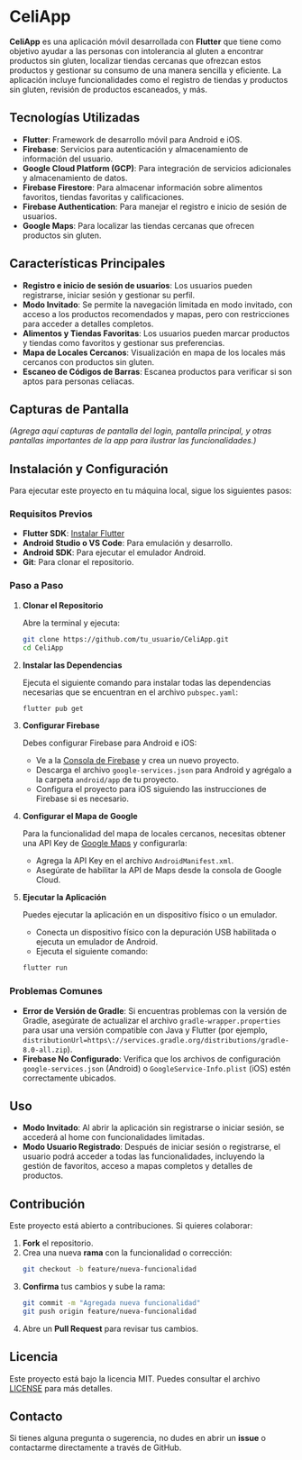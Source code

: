 # CeliApp

**CeliApp** es una aplicación móvil desarrollada con **Flutter** que tiene como objetivo ayudar a las personas con intolerancia al gluten a encontrar productos sin gluten, localizar tiendas cercanas que ofrezcan estos productos y gestionar su consumo de una manera sencilla y eficiente. La aplicación incluye funcionalidades como el registro de tiendas y productos sin gluten, revisión de productos escaneados, y más.

## Tecnologías Utilizadas
- **Flutter**: Framework de desarrollo móvil para Android e iOS.
- **Firebase**: Servicios para autenticación y almacenamiento de información del usuario.
- **Google Cloud Platform (GCP)**: Para integración de servicios adicionales y almacenamiento de datos.
- **Firebase Firestore**: Para almacenar información sobre alimentos favoritos, tiendas favoritas y calificaciones.
- **Firebase Authentication**: Para manejar el registro e inicio de sesión de usuarios.
- **Google Maps**: Para localizar las tiendas cercanas que ofrecen productos sin gluten.

## Características Principales
- **Registro e inicio de sesión de usuarios**: Los usuarios pueden registrarse, iniciar sesión y gestionar su perfil.
- **Modo Invitado**: Se permite la navegación limitada en modo invitado, con acceso a los productos recomendados y mapas, pero con restricciones para acceder a detalles completos.
- **Alimentos y Tiendas Favoritas**: Los usuarios pueden marcar productos y tiendas como favoritos y gestionar sus preferencias.
- **Mapa de Locales Cercanos**: Visualización en mapa de los locales más cercanos con productos sin gluten.
- **Escaneo de Códigos de Barras**: Escanea productos para verificar si son aptos para personas celíacas.

## Capturas de Pantalla
*(Agrega aquí capturas de pantalla del login, pantalla principal, y otras pantallas importantes de la app para ilustrar las funcionalidades.)*

## Instalación y Configuración
Para ejecutar este proyecto en tu máquina local, sigue los siguientes pasos:

### Requisitos Previos
- **Flutter SDK**: [Instalar Flutter](https://docs.flutter.dev/get-started/install)
- **Android Studio o VS Code**: Para emulación y desarrollo.
- **Android SDK**: Para ejecutar el emulador Android.
- **Git**: Para clonar el repositorio.

### Paso a Paso
1. **Clonar el Repositorio**
   
   Abre la terminal y ejecuta:
   ```bash
   git clone https://github.com/tu_usuario/CeliApp.git
   cd CeliApp
   ```

2. **Instalar las Dependencias**
   
   Ejecuta el siguiente comando para instalar todas las dependencias necesarias que se encuentran en el archivo `pubspec.yaml`:
   ```bash
   flutter pub get
   ```

3. **Configurar Firebase**
   
   Debes configurar Firebase para Android e iOS:
   - Ve a la [Consola de Firebase](https://console.firebase.google.com/) y crea un nuevo proyecto.
   - Descarga el archivo `google-services.json` para Android y agrégalo a la carpeta `android/app` de tu proyecto.
   - Configura el proyecto para iOS siguiendo las instrucciones de Firebase si es necesario.

4. **Configurar el Mapa de Google**
   
   Para la funcionalidad del mapa de locales cercanos, necesitas obtener una API Key de [Google Maps](https://developers.google.com/maps/documentation/android-sdk/get-api-key) y configurarla:
   - Agrega la API Key en el archivo `AndroidManifest.xml`.
   - Asegúrate de habilitar la API de Maps desde la consola de Google Cloud.

5. **Ejecutar la Aplicación**
   
   Puedes ejecutar la aplicación en un dispositivo físico o un emulador.
   - Conecta un dispositivo físico con la depuración USB habilitada o ejecuta un emulador de Android.
   - Ejecuta el siguiente comando:
   ```bash
   flutter run
   ```

### Problemas Comunes
- **Error de Versión de Gradle**: Si encuentras problemas con la versión de Gradle, asegúrate de actualizar el archivo `gradle-wrapper.properties` para usar una versión compatible con Java y Flutter (por ejemplo, `distributionUrl=https\://services.gradle.org/distributions/gradle-8.0-all.zip`).
- **Firebase No Configurado**: Verifica que los archivos de configuración `google-services.json` (Android) o `GoogleService-Info.plist` (iOS) estén correctamente ubicados.

## Uso
- **Modo Invitado**: Al abrir la aplicación sin registrarse o iniciar sesión, se accederá al home con funcionalidades limitadas.
- **Modo Usuario Registrado**: Después de iniciar sesión o registrarse, el usuario podrá acceder a todas las funcionalidades, incluyendo la gestión de favoritos, acceso a mapas completos y detalles de productos.

## Contribución
Este proyecto está abierto a contribuciones. Si quieres colaborar:
1. **Fork** el repositorio.
2. Crea una nueva **rama** con la funcionalidad o corrección:
   ```bash
   git checkout -b feature/nueva-funcionalidad
   ```
3. **Confirma** tus cambios y sube la rama:
   ```bash
   git commit -m "Agregada nueva funcionalidad"
   git push origin feature/nueva-funcionalidad
   ```
4. Abre un **Pull Request** para revisar tus cambios.

## Licencia
Este proyecto está bajo la licencia MIT. Puedes consultar el archivo [LICENSE](LICENSE) para más detalles.

## Contacto
Si tienes alguna pregunta o sugerencia, no dudes en abrir un **issue** o contactarme directamente a través de GitHub.